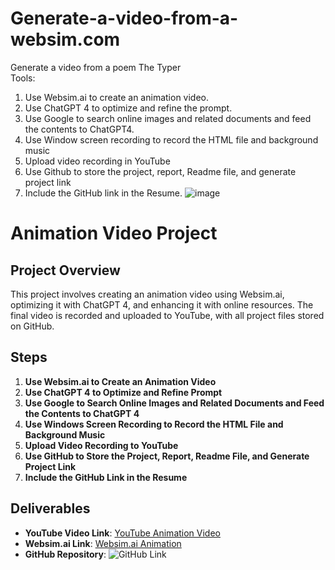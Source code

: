 # Generate-a-video-from-a-websim.com
Generate a video from a poem The Typer<br/>
Tools:
1.	Use Websim.ai to create an animation video.
2.	Use ChatGPT 4 to optimize and refine the prompt.
3.	Use Google to search online images and related documents and feed the contents to ChatGPT4.
4.	Use Window screen recording to record the HTML file and background music
5.	Upload video recording in YouTube
6.	Use Github to store the project, report, Readme file, and generate project link
7.	Include the GitHub link in the Resume.
![image](https://github.com/user-attachments/assets/198d2ffb-751b-4162-a7d8-f3debc1eca2b)

# Animation Video Project

## Project Overview
This project involves creating an animation video using Websim.ai, optimizing it with ChatGPT 4, and enhancing it with online resources. The final video is recorded and uploaded to YouTube, with all project files stored on GitHub.

## Steps
1. **Use Websim.ai to Create an Animation Video**
2. **Use ChatGPT 4 to Optimize and Refine Prompt**
3. **Use Google to Search Online Images and Related Documents and Feed the Contents to ChatGPT 4**
4. **Use Windows Screen Recording to Record the HTML File and Background Music**
5. **Upload Video Recording to YouTube**
6. **Use GitHub to Store the Project, Report, Readme File, and Generate Project Link**
7. **Include the GitHub Link in the Resume**

## Deliverables
- **YouTube Video Link**: [YouTube Animation Video](https://youtu.be/Cr58jRloR1Y)
- **Websim.ai Link**: [Websim.ai Animation](https://websim.ai/c/n7PAuF8sxfYCJYzfG)
- **GitHub Repository**: ![GitHub Link](file-79uMBb8Td6unqctbwVaeE9iK)

 


